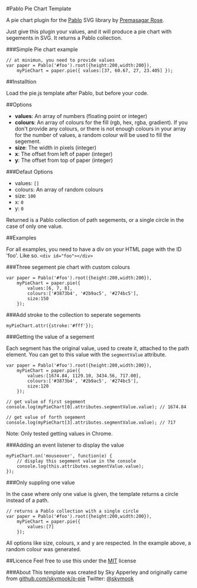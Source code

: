 #Pablo Pie Chart Template

A pie chart plugin for the [Pablo](http://pablojs.com/) SVG library by [Premasagar Rose](http://github.com/premasagar).

Just give this plugin your values, and it will produce a pie chart with segements in SVG. It returns a Pablo collection.

###Simple Pie chart example

	// at minimun, you need to provide values
	var paper = Pablo('#foo').root({height:200,width:200}),
		myPieChart = paper.pie({ values:[37, 60.67, 27, 23.405] });

##Installtion

Load the pie.js template after Pablo, but before your code.

##Options

* **values**: An array of numbers (floating point or integer)
* **colours**: An array of colours for the fill (rgb, hex, rgba, gradient). If you don't provide any colours, or there is not enough colours in your array for the number of values, a random colour will be used to fill the segement.
* **size**: The width in pixels (integer)
* **x**: The offset from left of paper (integer)
* **y**: The offset from top of paper (integer)

###Defaut Options

* values: `[]`
* colours: An array of random colours
* size: `100`
* x: `0`
* y: `0`

Returned is a Pablo collection of path segements, or a single circle in the case of only one value.

##Examples

For all examples, you need to have a div on your HTML page with the ID 'foo'. Like so.
	`<div id="foo"></div>`

###Three segement pie chart with custom colours

	var paper = Pablo('#foo').root({height:200,width:200}),
		myPieChart = paper.pie({
			values:[6, 7, 8],
			colours:['#3873b4', '#2b9ac5', '#274bc5'],
			size:150
		});

###Add stroke to the collection to seperate segements

	myPieChart.attr({stroke:'#fff'});

###Getting the value of a segement

Each segment has the original value, used to create it, attached to the path element. You can get to this value with the `segmentValue` attribute.
	
	var paper = Pablo('#foo').root({height:200,width:200}),
		myPieChart = paper.pie({
			values:[1674.84, 1129.10, 3434.56, 717.00],
			colours:['#3873b4', '#2b9ac5', '#274bc5'],
			size:120
		});

	// get value of first segement
	console.log(myPieChart[0].attributes.segmentValue.value); // 1674.84

	// get value of forth segement
	console.log(myPieChart[3].attributes.segmentValue.value); // 717

Note: Only tested getting values in Chrome.

###Adding an event listener to display the value

	myPieChart.on('mouseover', function(e) {
		// display this segement value in the console
		console.log(this.attributes.segmentValue.value);
	});

###Only suppling one value

In the case where only one value is given, the template returns a circle instead of a path.

	// returns a Pablo collection with a single circle
	var paper = Pablo('#foo').root({height:200,width:200}),
		myPieChart = paper.pie({
			values:[7]
		});

All options like size, colours, x and y are respected. In the example above, a random colour was generated.

##Licence
Feel free to use this under the [MIT](http://opensource.org/licenses/mit-license.php) license

###About
This template was created by Sky Apperley and originally came from [github.com/skymook/p-pie](http://github.com/skymook/p-pie)
Twitter: [@skymook](http://twitter.com/skymook)

